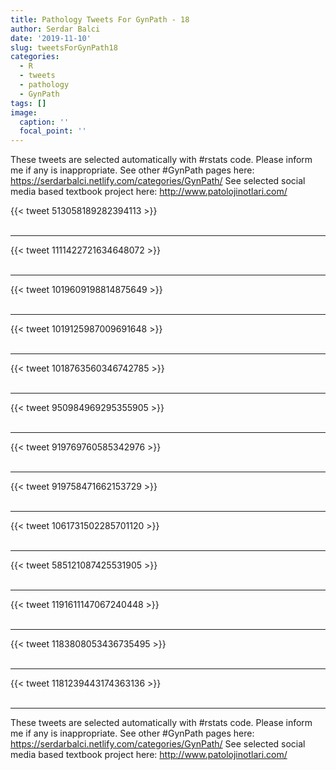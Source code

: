 ```yaml
---
title: Pathology Tweets For GynPath - 18
author: Serdar Balci
date: '2019-11-10'
slug: tweetsForGynPath18
categories:
  - R
  - tweets
  - pathology
  - GynPath
tags: []
image:
  caption: ''
  focal_point: ''
---
```



These tweets are selected automatically with #rstats code. Please inform me if any is inappropriate.
See other #GynPath pages here: https://serdarbalci.netlify.com/categories/GynPath/ 
See selected social media based textbook project here: http://www.patolojinotlari.com/

{{< tweet 513058189282394113 >}}
<br>
<br>
<hr>
{{< tweet 1111422721634648072 >}}
<br>
<br>
<hr>
{{< tweet 1019609198814875649 >}}
<br>
<br>
<hr>
{{< tweet 1019125987009691648 >}}
<br>
<br>
<hr>
{{< tweet 1018763560346742785 >}}
<br>
<br>
<hr>
{{< tweet 950984969295355905 >}}
<br>
<br>
<hr>
{{< tweet 919769760585342976 >}}
<br>
<br>
<hr>
{{< tweet 919758471662153729 >}}
<br>
<br>
<hr>
{{< tweet 1061731502285701120 >}}
<br>
<br>
<hr>
{{< tweet 585121087425531905 >}}
<br>
<br>
<hr>
{{< tweet 1191611147067240448 >}}
<br>
<br>
<hr>
{{< tweet 1183808053436735495 >}}
<br>
<br>
<hr>
{{< tweet 1181239443174363136 >}}
<br>
<br>
<hr>


These tweets are selected automatically with #rstats code. Please inform me if any is inappropriate.
See other #GynPath pages here: https://serdarbalci.netlify.com/categories/GynPath/ 
See selected social media based textbook project here: http://www.patolojinotlari.com/
